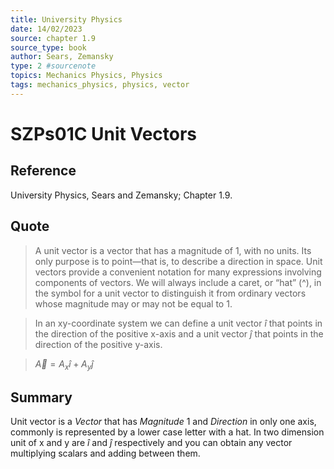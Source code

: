 ```yaml
---
title: University Physics
date: 14/02/2023
source: chapter 1.9
source_type: book 
author: Sears, Zemansky
type: 2 #sourcenote
topics: Mechanics Physics, Physics
tags: mechanics_physics, physics, vector
---
```

# SZPs01C Unit Vectors

## **Reference**
University Physics, Sears and Zemansky; Chapter 1.9.

## **Quote**
> A unit vector is a vector that has a magnitude of 1, with no units. Its only purpose is to point—that is, to describe a direction in space. Unit vectors provide a convenient notation for many expressions involving components of vectors. We will always include a caret, or “hat” (^), in the symbol for a unit vector to distinguish it from ordinary vectors whose magnitude may or may not be equal to 1.

> In an xy-coordinate system we can define a unit vector $\hat{i}$ that points in the direction of the positive x-axis and a unit vector $\hat{j}$ that points in the direction of the positive y-axis.

> $\vec{A} = A_x\hat{i} + A_y\hat{j}$

## **Summary**
Unit vector is a *Vector* that has *Magnitude* 1 and *Direction* in only one axis, commonly is represented by a lower case letter with a hat. In two dimension unit of x and y are $\hat{i}$ and $\hat{j}$ respectively and you can obtain any vector multiplying scalars and adding between them.